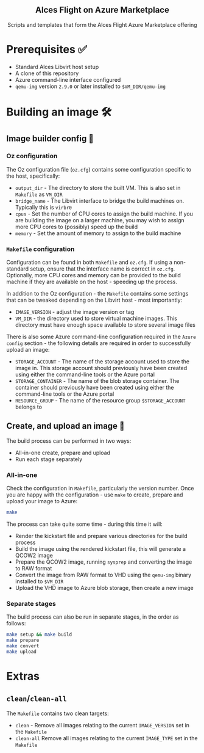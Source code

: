 <div align="center">
    <h2>Alces Flight on Azure Marketplace</h2>
    <p align="center">
        <p>Scripts and templates that form the Alces Flight Azure Marketplace offering</p>
    </p>
</div>

# Prerequisites ✅

* Standard Alces Libvirt host setup
* A clone of this repository
* Azure command-line interface configured
* `qemu-img` version `2.9.0` or later installed to `$VM_DIR/qemu-img`

# Building an image 🛠

## Image builder config 📝

### Oz configuration

The Oz configuration file (`oz.cfg`) contains some configuration specific to the host, specifically:

- `output_dir` - The directory to store the built VM. This is also set in `Makefile` as `VM_DIR`
- `bridge_name` - The Libvirt interface to bridge the build machines on. Typically this is `virbr0`
- `cpus` - Set the number of CPU cores to assign the build machine. If you are building the image on a larger machine, you may wish to assign more CPU cores to (possibly) speed up the build
- `memory` - Set the amount of memory to assign to the build machine

### `Makefile` configuration

Configuration can be found in both `Makefile` and `oz.cfg`. If using a non-standard setup, ensure that the interface name is correct in `oz.cfg`. Optionally, more CPU cores and memory can be provided to the build machine if they are available on the host - speeding up the process.

In addition to the Oz configuration - the `Makefile` contains some settings that can be tweaked depending on the Libvirt host - most importantly:

* `IMAGE_VERSION` - adjust the image version or tag
* `VM_DIR` - the directory used to store virtual machine images. This directory must have enough space available to store several image files

There is also some Azure command-line configuration required in the `Azure config` section - the following details are required in order to successfully upload an image:

- `STORAGE_ACCOUNT` - The name of the storage account used to store the image in. This storage account should previously have been created using either the command-line tools or the Azure portal
- `STORAGE_CONTAINER` - The name of the blob storage container. The container should previously have been created using either the command-line tools or the Azure portal
- `RESOURCE_GROUP` - The name of the resource group `$STORAGE_ACCOUNT` belongs to

## Create, and upload an image 🚀

The build process can be performed in two ways:

- All-in-one create, prepare and upload
- Run each stage separately

### All-in-one

Check the configuration in `Makefile`, particularly the version number. Once you are happy with the configuration - use `make` to create, prepare and upload your image to Azure:

```bash
make
```

The process can take quite some time - during this time it will:

- Render the kickstart file and prepare various directories for the build process
- Build the image using the rendered kickstart file, this will generate a QCOW2 image
- Prepare the QCOW2 image, running `sysprep` and converting the image to RAW format
- Convert the image from RAW format to VHD using the `qemu-img` binary installed to `$VM_DIR`
- Upload the VHD image to Azure blob storage, then create a new image

### Separate stages

The build process can also be run in separate stages, in the order as follows:

```bash
make setup && make build
make prepare
make convert
make upload
```

# Extras

## `clean`/`clean-all`

The `Makefile` contains two clean targets:

- `clean` - Remove all images relating to the current `IMAGE_VERSION` set in the `Makefile`
- `clean-all` Remove all images relating to the current `IMAGE_TYPE` set in the `Makefile`
